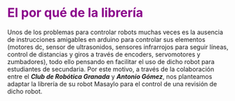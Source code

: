 # <FONT COLOR=#8B008B>El por qué de la librería</font>
Unos de los problemas para controlar robots muchas veces es la ausencia de instrucciones amigables en arduino para controlar sus elementos (motores dc, sensor de ultrasonidos, sensores infrarrojos para seguir líneas, control de distancias y giros a través de encoders, servomotores y zumbadores), todo ello pensando en facilitar el uso de dicho robot para estudiantes de secundaria. Por este motivo, a través de la colaboración entre el ***Club de Robótica Granada*** y ***Antonio Gómez***, nos planteamos adaptar la librería de su robot Masaylo para el control de una revisión de dicho robot.

